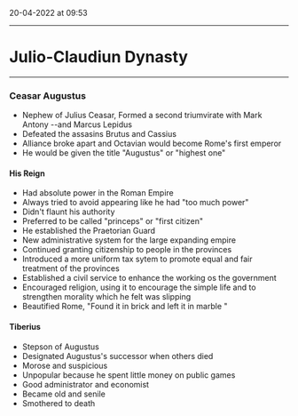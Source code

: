 20-04-2022 at 09:53

---
# Julio-Claudiun Dynasty
---


### Ceasar Augustus
- Nephew of Julius Ceasar, Formed a second triumvirate with Mark Antony --and Marcus Lepidus 
- Defeated the assasins Brutus and Cassius 
- Alliance broke apart and Octavian would become Rome's first emperor 
- He would be given the title "Augustus" or "highest one"
#### His Reign
- Had absolute power in the Roman Empire
- Always tried to avoid appearing like he had "too much power"
- Didn't flaunt his authority
- Preferred to be called "princeps" or "first citizen"
- He established the Praetorian Guard 
- New administrative system for the large expanding empire 
-  Continued granting citizenship to people in the provinces 
- Introduced a more uniform tax sytem to promote equal and fair treatment of the provinces 
- Established a civil service to enhance the working os the government 
- Encouraged religion, using it to encourage the simple life and to strengthen morality which he felt was slipping 
- Beautified Rome, "Found it in brick and left it in marble "

#### Tiberius 
- Stepson of Augustus 
- Designated Augustus's successor when others died 
- Morose and suspicious 
- Unpopular because he spent little money on public games 
- Good administrator and economist 
- Became old and senile 
- Smothered to death 

